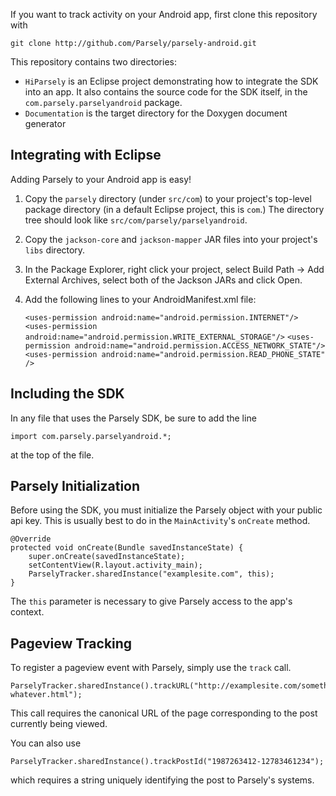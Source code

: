 If you want to track activity on your Android app, first clone this repository with

    git clone http://github.com/Parsely/parsely-android.git

This repository contains two directories:

* `HiParsely` is an Eclipse project demonstrating how to integrate the SDK into an app. It also contains the source code for the SDK itself, in the `com.parsely.parselyandroid` package.
* `Documentation` is the target directory for the Doxygen document generator


Integrating with Eclipse
------------------------

Adding Parsely to your Android app is easy!

1. Copy the `parsely` directory (under `src/com`) to your project's top-level
   package directory (in a default Eclipse project, this is `com`.) The
   directory tree should look like `src/com/parsely/parselyandroid`.
2. Copy the `jackson-core` and `jackson-mapper` JAR files into your project's
   `libs` directory.
3. In the Package Explorer, right click your project, select Build Path -> Add
   External Archives, select both of the Jackson JARs and click Open.
4. Add the following lines to your AndroidManifest.xml file:

    `<uses-permission android:name="android.permission.INTERNET"/>`
    `<uses-permission android:name="android.permission.WRITE_EXTERNAL_STORAGE"/>`
    `<uses-permission android:name="android.permission.ACCESS_NETWORK_STATE"/>`
    `<uses-permission android:name="android.permission.READ_PHONE_STATE" />`

Including the SDK
-----------------

In any file that uses the Parsely SDK, be sure to add the line

    import com.parsely.parselyandroid.*;

at the top of the file.

Parsely Initialization
----------------------

Before using the SDK, you must initialize the Parsely object with your public
api key. This is usually best to do in the `MainActivity`'s `onCreate` method.

    @Override
    protected void onCreate(Bundle savedInstanceState) {
        super.onCreate(savedInstanceState);
        setContentView(R.layout.activity_main);
        ParselyTracker.sharedInstance("examplesite.com", this);
    }

The `this` parameter is necessary to give Parsely access to the app's context.

Pageview Tracking
-----------------

To register a pageview event with Parsely, simply use the `track` call.

    ParselyTracker.sharedInstance().trackURL("http://examplesite.com/something-whatever.html");

This call requires the canonical URL of the page corresponding to the post currently being viewed.

You can also use

    ParselyTracker.sharedInstance().trackPostId("1987263412-12783461234");

which requires a string uniquely identifying the post to Parsely's systems.
